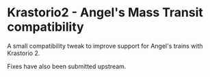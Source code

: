 Krastorio2 - Angel's Mass Transit compatibility
===============================================

A small compatibility tweak to improve support for Angel's trains with Krastorio 2.

Fixes have also been submitted upstream.
